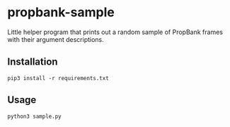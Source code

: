 propbank-sample
===============

Little helper program that prints out a random sample of PropBank frames with
their argument descriptions.

Installation
------------

    pip3 install -r requirements.txt

Usage
-----

    python3 sample.py
